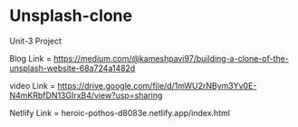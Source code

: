 # Unsplash-clone
Unit-3 Project

Blog Link = https://medium.com/@kameshpavi97/building-a-clone-of-the-unsplash-website-68a724a1482d

video Link = https://drive.google.com/file/d/1mWU2rNBym3Yv0E-N4mKRbfDN13GIrxB4/view?usp=sharing

Netlify Link =  heroic-pothos-d8083e.netlify.app/index.html
